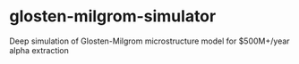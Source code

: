 # glosten-milgrom-simulator
Deep simulation of Glosten-Milgrom microstructure model for $500M+/year alpha extraction
